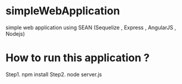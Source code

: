 # simpleWebApplication
simple web application using SEAN (Sequelize , Express , AngularJS , Nodejs)

# How to run this application ?
Step1. npm install
Step2. node server.js
